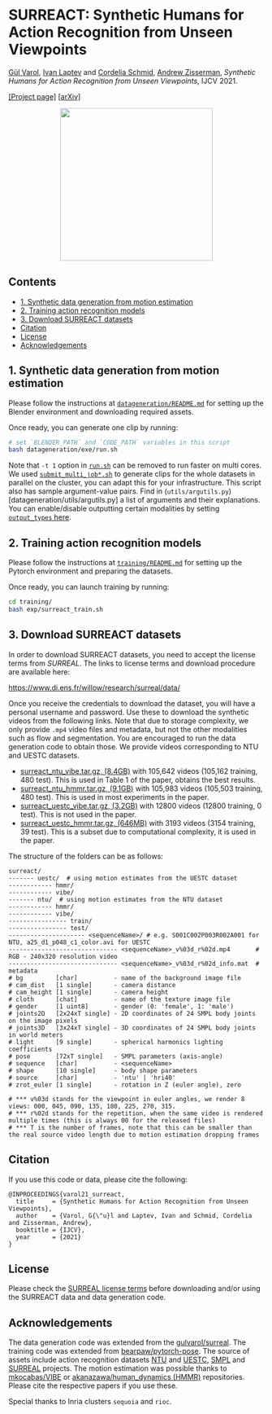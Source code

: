 # SURREACT: Synthetic Humans for Action Recognition from Unseen Viewpoints

[Gül Varol](https://imagine.enpc.fr/~varolg/), [Ivan Laptev](http://www.di.ens.fr/~laptev/) and [Cordelia Schmid](https://thoth.inrialpes.fr/~schmid/),  [Andrew Zisserman](https://www.robots.ox.ac.uk/~az/),
*Synthetic Humans for Action Recognition from Unseen Viewpoints*, IJCV 2021.

[[Project page]](http://www.di.ens.fr/willow/research/surreact/) [[arXiv]](https://arxiv.org/abs/1912.04070)

<p align="center">
<img src="http://www.di.ens.fr/willow/research/surreact/images/surreact.jpg" height="300">
</p>

## Contents
* [1. Synthetic data generation from motion estimation](#1-synthetic-data-generation-from-motion-estimation)
* [2. Training action recognition models](#2-training-action-recognition-models)
* [3. Download SURREACT datasets](#3-download-surreact-datasets)
* [Citation](#citation)
* [License](#license)
* [Acknowledgements](#acknowledgements)

## 1. Synthetic data generation from motion estimation

Please follow the instructions at [`datageneration/README.md`](datageneration/README.md) for setting up the Blender environment and downloading required assets.

Once ready, you can generate one clip by running:
``` bash
# set `BLENDER_PATH` and `CODE_PATH` variables in this script
bash datageneration/exe/run.sh
```
Note that `-t 1` option in [`run.sh`](datageneration/exe/run.sh) can be removed to run faster on multi cores. We used [`submit_multi_job*.sh`](datageneration/exe/) to generate clips for the whole datasets in parallel on the cluster, you can adapt this for your infrastructure. This script also has sample argument-value pairs. Find in (`utils/argutils.py`)[datageneration/utils/argutils.py] a list of arguments and their explanations. You can enable/disable outputting certain modalities by setting [`output_types` here](datageneration/main.py#L70).

## 2. Training action recognition models

Please follow the instructions at [`training/README.md`](training/README.md) for setting up the Pytorch environment and preparing the datasets.

Once ready, you can launch training by running:
``` bash
cd training/
bash exp/surreact_train.sh
```

## 3. Download SURREACT datasets

In order to download SURREACT datasets, you need to accept the license terms from *SURREAL*. The links to license terms and download procedure are available here:

https://www.di.ens.fr/willow/research/surreal/data/

Once you receive the credentials to download the dataset, you will have a personal username and password. Use these to download the synthetic videos from the following links. Note that due to storage complexity, we only provide `.mp4` video files and metadata, but not the other modalities such as flow and segmentation. You are encouraged to run the data generation code to obtain those. We provide videos corresponding to NTU and UESTC datasets.

* [surreact_ntu_vibe.tar.gz, (8.4GB)](https://lsh.paris.inria.fr/SURREAL/surreact/surreact_ntu_vibe.tar.gz) with 105,642 videos (105,162 training, 480 test). This is used in Table 1 of the paper, obtains the best results.
* [surreact_ntu_hmmr.tar.gz, (9.1GB)](https://lsh.paris.inria.fr/SURREAL/surreact/surreact_ntu_hmmr.tar.gz) with 105,983 videos (105,503 training, 480 test). This is used in most experiments in the paper.
* [surreact_uestc_vibe.tar.gz, (3.2GB)](https://lsh.paris.inria.fr/SURREAL/surreact/surreact_uestc_vibe.tar.gz) with 12800 videos (12800 training, 0 test). This is not used in the paper.
* [surreact_uestc_hmmr.tar.gz, (646MB)](https://lsh.paris.inria.fr/SURREAL/surreact/surreact_uestc_hmmr.tar.gz) with 3193 videos (3154 training, 39 test). This is a subset due to computational complexity, it is used in the paper.

The structure of the folders can be as follows:

``` shell
surreact/
------- uestc/  # using motion estimates from the UESTC dataset
------------ hmmr/
------------ vibe/
------- ntu/  # using motion estimates from the NTU dataset
------------ hmmr/
------------ vibe/
---------------- train/
---------------- test/
--------------------- <sequenceName>/ # e.g. S001C002P003R002A001 for NTU, a25_d1_p048_c1_color.avi for UESTC
------------------------------ <sequenceName>_v%03d_r%02d.mp4       # RGB - 240x320 resolution video
------------------------------ <sequenceName>_v%03d_r%02d_info.mat  # metadata
# bg         [char]          - name of the background image file
# cam_dist   [1 single]      - camera distance
# cam_height [1 single]      - camera height
# cloth      [chat]          - name of the texture image file
# gender     [1 uint8]       - gender (0: 'female', 1: 'male')
# joints2D   [2x24xT single] - 2D coordinates of 24 SMPL body joints on the image pixels
# joints3D   [3x24xT single] - 3D coordinates of 24 SMPL body joints in world meters
# light      [9 single]      - spherical harmonics lighting coefficients
# pose       [72xT single]   - SMPL parameters (axis-angle)
# sequence   [char]          - <sequenceName>
# shape      [10 single]     - body shape parameters
# source     [char]          - 'ntu' | 'hri40'
# zrot_euler [1 single]      - rotation in Z (euler angle), zero

# *** v%03d stands for the viewpoint in euler angles, we render 8 views: 000, 045, 090, 135, 180, 225, 270, 315.
# *** r%02d stands for the repetition, when the same video is rendered multiple times (this is always 00 for the released files)
# *** T is the number of frames, note that this can be smaller than the real source video length due to motion estimation dropping frames
```

## Citation
If you use this code or data, please cite the following:

```
@INPROCEEDINGS{varol21_surreact,  
  title     = {Synthetic Humans for Action Recognition from Unseen Viewpoints},  
  author    = {Varol, G{\"u}l and Laptev, Ivan and Schmid, Cordelia and Zisserman, Andrew},  
  booktitle = {IJCV},  
  year      = {2021}  
}
```

## License
Please check the [SURREAL license terms](http://www.di.ens.fr/willow/research/surreal/data/license.html) before downloading and/or using the SURREACT data and data generation code.

## Acknowledgements
The data generation code was extended from the [gulvarol/surreal](https://github.com/gulvarol/surreal). The training code was extended from [bearpaw/pytorch-pose](https://github.com/bearpaw/pytorch-pose). The source of assets include action recognition datasets [NTU](http://rose1.ntu.edu.sg/Datasets/actionRecognition.asp) and [UESTC](https://github.com/HRI-UESTC/CFM-HRI-RGB-D-action-database/blob/master/License%20Agreement.pdf), [SMPL](https://smpl.is.tue.mpg.de/) and [SURREAL](http://www.di.ens.fr/willow/research/surreal/) projects. The motion estimation was possible thanks to [mkocabas/VIBE](https://github.com/mkocabas/VIBE) or [akanazawa/human_dynamics (HMMR)](https://github.com/akanazawa/human_dynamics) repositories. Please cite the respective papers if you use these.

Special thanks to Inria clusters `sequoia` and `rioc`.
